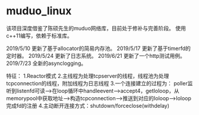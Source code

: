 # muduo_linux
该项目深度借鉴了陈硕先生的muduo网络库，目前处于修补与完善阶段。
使用c++11编写，依赖于标准库。

2019/5/10 更新了基于allocator的简易内存池。
2019/5/17 更新了基于timerfd的定时器。
2019/5/24 更新了日志系统。
2019/6/21 更新了一个http测试用例。
2019/7/23 全新的asynclogging。

特征：
1.Reactor模式
2.主线程为处理tcpserver的线程，线程池为处理tcpconnection的线程，附加线程为日志线程
3.一个连接建立的过程为：
poller监听到listenfd可读-->在loop循环中handleevent-->accept4，getIoloop，从memorypool中获取地址-->构造tcpconnection-->推送到对应的Ioloop-->Ioloop完成fd的注册
4.主动断开连接方式：shutdown/forceclose(withdelay)
